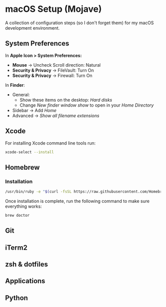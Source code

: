 # macOS Setup (Mojave)

A collection of configuration steps (so I don't forget them) for my macOS development environment.

## System Preferences

In **Apple Icon > System Preferences:**

- **Mouse** -> Uncheck Scroll direction: Natural
- **Security & Privacy** -> FileVault: Turn On
- **Security & Privacy** -> Firewall: Turn On

In **Finder**:

- General:
  - Show these items on the desktop: *Hard disks*
  - Change *New finder window show* to open in your *Home Directory*
- Sidebar -> Add *Home*
- Advanced -> *Show all filename extensions*

## Xcode

For installing Xcode command line tools run:

```bash
xcode-select --install
```

## Homebrew

### Installation

```bash
/usr/bin/ruby -e "$(curl -fsSL https://raw.githubusercontent.com/Homebrew/install/master/install)"
```

Once installation is complete, run the following command to make sure everything works:

```bash
brew doctor
```

## Git

## iTerm2

## zsh & dotfiles

## Applications

## Python
